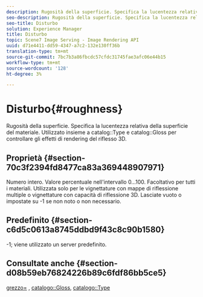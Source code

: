 ```yaml
---
description: Rugosità della superficie. Specifica la lucentezza relativa della superficie del materiale. Utilizzato insieme a Tipo catalogo e Gloss catalogo per controllare gli effetti di rendering dei riflessi 3D.
seo-description: Rugosità della superficie. Specifica la lucentezza relativa della superficie del materiale. Utilizzato insieme a Tipo catalogo e Gloss catalogo per controllare gli effetti di rendering dei riflessi 3D.
seo-title: Disturbo
solution: Experience Manager
title: Disturbo
topic: Scene7 Image Serving - Image Rendering API
uuid: d71e4411-dd59-4347-a7c2-132e130ff36b
translation-type: tm+mt
source-git-commit: 7bc7b3a86fbcdc57cfdc31745fae3afc06e44b15
workflow-type: tm+mt
source-wordcount: '128'
ht-degree: 3%

---
```



# Disturbo{#roughness}

Rugosità della superficie. Specifica la lucentezza relativa della superficie del materiale. Utilizzato insieme a catalog::Type e catalog::Gloss per controllare gli effetti di rendering del riflesso 3D.

## Proprietà {#section-70c3f2394fd8477ca83a369448907971}

Numero intero. Valore percentuale nell&#39;intervallo 0...100. Facoltativo per tutti i materiali. Utilizzata solo per le vignettature con mappe di riflessione multiple o vignettature con capacità di riflessione 3D. Lasciate vuoto o impostate su -1 se non noto o non necessario.

## Predefinito {#section-c6d5c0613a8745ddbd9f43c8c90b1580}

-1; viene utilizzato un server predefinito.

## Consultate anche {#section-d08b59eb76824226b89c6fdf86bb5ce5}

[grezzo=](../../../../../ir-api/http-protocol/image-rendering-api-ref/c-ir-http-protocol-ref/c-ir-http-protocol-command-reference/r-ir-rough.md#reference-00add846b09f4dc39420bda1ca414180) ,  [catalogo::Gloss](../../../../../ir-api/material-cat/image-rendering-api-ref/c-ir-material-catalog/c-ir-material-data-reference/r-ir-cat-gloss.md#reference-5277f62a67e2408ab94699aa712f1eeb),  [catalogo::Type](../../../../../ir-api/material-cat/image-rendering-api-ref/c-ir-material-catalog/c-ir-material-data-reference/r-ir-cat-type.md#reference-9bea147dda9f4e74bc0ec79dcc0d9161)
